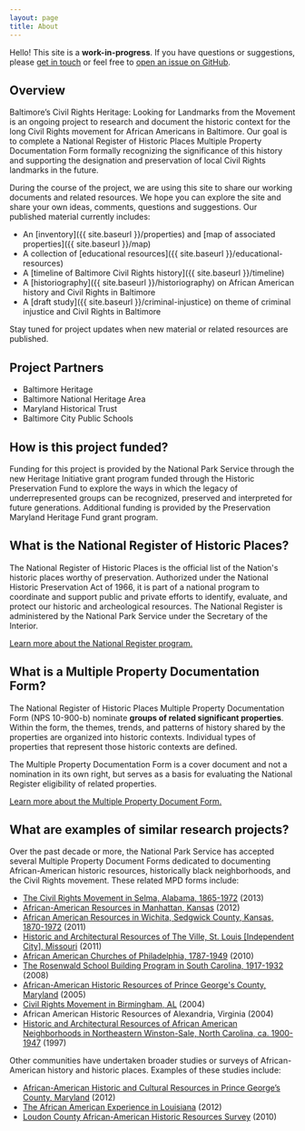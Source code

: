 ```yaml
---
layout: page
title: About
---
```


<p class="message">
  Hello! This site is a <strong>work-in-progress</strong>. If you have questions or suggestions, please <a href="http://baltimoreheritage.org/contact/">get in touch</a> or feel free to <a href="https://github.com/baltimoreheritage/baltimore-civil-rights-heritage/issues/new">open an issue on GitHub</a>.
</p>

## Overview
Baltimore’s Civil Rights Heritage: Looking for Landmarks from the Movement is an ongoing project to research and document the historic context for the long Civil Rights movement for African Americans in Baltimore. Our goal is to complete a National Register of Historic Places Multiple Property Documentation Form formally recognizing the significance of this history and supporting the designation and preservation of local Civil Rights landmarks in the future.

During the course of the project, we are using this site to share our working documents and related resources. We hope you can explore the site and share your own ideas, comments, questions and suggestions. Our published material currently includes:

- An [inventory]({{ site.baseurl }}/properties) and [map of associated properties]({{ site.baseurl }}/map)
- A collection of [educational resources]({{ site.baseurl }}/educational-resources)
- A [timeline of Baltimore Civil Rights history]({{ site.baseurl }}/timeline)
- A [historiography]({{ site.baseurl }}/historiography) on African American history and Civil Rights in Baltimore
- A [draft study]({{ site.baseurl }}/criminal-injustice) on theme of criminal injustice and Civil Rights in Baltimore

Stay tuned for project updates when new material or related resources are published.

## Project Partners
- Baltimore Heritage
- Baltimore National Heritage Area
- Maryland Historical Trust
- Baltimore City Public Schools

## How is this project funded?
Funding for this project is provided by the National Park Service through the new Heritage Initiative grant program funded through the Historic Preservation Fund to explore the ways in which the legacy of underrepresented groups can be recognized, preserved and interpreted for future generations. Additional funding is provided by the Preservation Maryland Heritage Fund grant program.

## What is the National Register of Historic Places?
The National Register of Historic Places is the official list of the Nation's historic places worthy of preservation. Authorized under the National Historic Preservation Act of 1966, it is part of a national program to coordinate and support public and private efforts to identify, evaluate, and protect our historic and archeological resources. The National Register is administered by the National Park Service under the Secretary of the Interior.

[Learn more about the National Register program.](http://www.nps.gov/nr/publications/bulletins/brochure/)

## What is a Multiple Property Documentation Form?
The National Register of Historic Places Multiple Property Documentation Form (NPS 10-900-b) nominate **groups of related significant properties**. Within the form, the themes, trends, and patterns of history shared by the properties are organized into historic contexts. Individual types of properties that represent those historic contexts are defined.

The Multiple Property Documentation Form is a cover document and not a nomination in its own right, but serves as a basis for evaluating the National Register eligibility of related properties.

[Learn more about the Multiple Property Document Form.](http://www.nps.gov/Nr/publications/bulletins/nrb16b/)

## What are examples of similar research projects?
Over the past decade or more, the National Park Service has accepted several Multiple Property Document Forms dedicated to documenting African-American historic resources, historically black neighborhoods, and the Civil Rights movement. These related MPD forms include:

- [The Civil Rights Movement in Selma, Alabama, 1865-1972](http://www.nps.gov/nr/feature/places/pdfs/64501182.pdf) (2013)
- [African-American Resources in Manhattan, Kansas](http://cityofmhk.com/DocumentCenter/Home/View/9900 "African-American Resources in Manhattan MPDF") (2012)
- [African American Resources in Wichita, Sedgwick County, Kansas, 1870-1972](http://www.kshs.org/resource/national_register/MPS/AfricanAmericanResourcesinWichitaKS.pdf) (2011)
- [Historic and Architectural Resources of The Ville, St. Louis [Independent City], Missouri](http://dnr.mo.gov/shpo/nps-nr/64500318.pdf) (2011)
- [African American Churches of Philadelphia, 1787-1949](http://www.portal.state.pa.us/portal/server.pt/document/1066712/african_american_churches_mpdf_pdf) (2010)
- [The Rosenwald School Building Program in South Carolina, 1917-1932](http://www.nationalregister.sc.gov/MPS/MPS050.pdf) (2008)
- [African-American Historic Resources of Prince George's County, Maryland](http://focus.nps.gov/pdfhost/docs/NRHP/Text/64500915.pdf) (2005)
- [Civil Rights Movement in Birmingham, AL](http://www.nps.gov/nr/publications/sample_nominations/CivilRightsBirminghamMPS.pdf) (2004)
- African American Historic Resources of Alexandria, Virginia (2004)
- [Historic and Architectural Resources of African American Neighborhoods in Northeastern Winston-Sale, North Carolina, ca. 1900-1947](https://www.cityofws.org/portals/0/pdf/planning/publications/historic/AfAmNbhds_NE_WS.pdf) (1997)

Other communities have undertaken broader studies or surveys of African-American history and historic places. Examples of these studies include:

- [African-American Historic and Cultural Resources in Prince George’s County, Maryland](http://www.mncppcapps.org/planning/publications/pdfs/254/Introduction.pdf) (2012)
- [The African American Experience in Louisiana](http://www.crt.state.la.us/Assets/OCD/hp/nationalregister/historic_contexts/The_African_American_Experience_in_Louisiana.pdf) (2012)
- [Loudon County African-American Historic Resources Survey](http://www.loudoun.gov/DocumentCenter/Home/View/6978) (2010)
